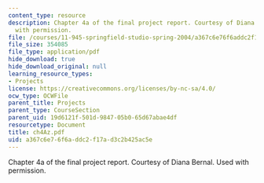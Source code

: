 ```yaml
---
content_type: resource
description: Chapter 4a of the final project report. Courtesy of Diana Bernal. Used
  with permission.
file: /courses/11-945-springfield-studio-spring-2004/a367c6e76f6addc2f17ad3c2b425ac5e_ch4Az.pdf
file_size: 354085
file_type: application/pdf
hide_download: true
hide_download_original: null
learning_resource_types:
- Projects
license: https://creativecommons.org/licenses/by-nc-sa/4.0/
ocw_type: OCWFile
parent_title: Projects
parent_type: CourseSection
parent_uid: 19d6121f-501d-9847-05b0-65d67abae4df
resourcetype: Document
title: ch4Az.pdf
uid: a367c6e7-6f6a-ddc2-f17a-d3c2b425ac5e
---
```

Chapter 4a of the final project report. Courtesy of Diana Bernal. Used with permission.